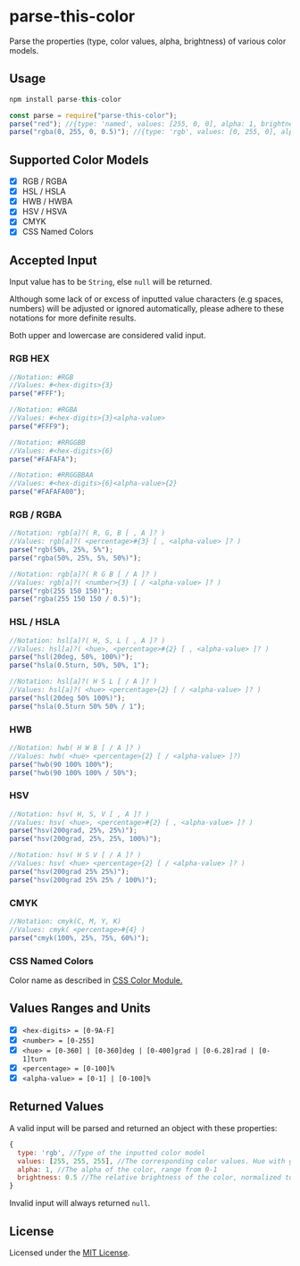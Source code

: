 # parse-this-color

Parse the properties (type, color values, alpha, brightness) of various color models.

## Usage

```js
npm install parse-this-color
```

```js
const parse = require("parse-this-color");
parse("red"); //{type: 'named', values: [255, 0, 0], alpha: 1, brightness: 4.39}
parse("rgba(0, 255, 0, 0.5)"); //{type: 'rgb', values: [0, 255, 0], alpha: 0.5, brightness: 4.39}
```

## Supported Color Models

- [x] RGB / RGBA
- [x] HSL / HSLA
- [x] HWB / HWBA
- [x] HSV / HSVA
- [x] CMYK
- [x] CSS Named Colors

## Accepted Input

Input value has to be `String`, else `null` will be returned.

Although some lack of or excess of inputted value characters (e.g spaces, numbers) will be adjusted or ignored automatically, please adhere to these notations for more definite results.

Both upper and lowercase are considered valid input.

### RGB HEX

```js
//Notation: #RGB
//Values: #<hex-digits>{3}
parse("#FFF");

//Notation: #RGBA
//Values: #<hex-digits>{3}<alpha-value>
parse("#FFF9");

//Notation: #RRGGBB
//Values: #<hex-digits>{6}
parse("#FAFAFA");

//Notation: #RRGGBBAA
//Values: #<hex-digits>{6}<alpha-value>{2}
parse("#FAFAFA00");
```

### RGB / RGBA

```js
//Notation: rgb[a]?( R, G, B [ , A ]? )
//Values: rgb[a]?( <percentage>#{3} [ , <alpha-value> ]? )
parse("rgb(50%, 25%, 5%");
parse("rgba(50%, 25%, 5%, 50%)");

//Notation: rgb[a]?( R G B [ / A ]? )
//Values: rgb[a]?( <number>{3} [ / <alpha-value> ]? )
parse("rgb(255 150 150)");
parse("rgba(255 150 150 / 0.5)");
```

### HSL / HSLA

```js
//Notation: hsl[a]?( H, S, L [ , A ]? )
//Values: hsl[a]?( <hue>, <percentage>#{2} [ , <alpha-value> ]? )
parse("hsl(20deg, 50%, 100%)");
parse("hsla(0.5turn, 50%, 50%, 1");

//Notation: hsl[a]?( H S L [ / A ]? )
//Values: hsl[a]?( <hue> <percentage>{2} [ / <alpha-value> ]? )
parse("hsl(20deg 50% 100%)");
parse("hsla(0.5turn 50% 50% / 1");
```

### HWB

```js
//Notation: hwb( H W B [ / A ]? )
//Values: hwb( <hue> <percentage>{2} [ / <alpha-value> ]?)
parse("hwb(90 100% 100%");
parse("hwb(90 100% 100% / 50%");
```

### HSV

```js
//Notation: hsv( H, S, V [ , A ]? )
//Values: hsv( <hue>, <percentage>#{2} [ , <alpha-value> ]? )
parse("hsv(200grad, 25%, 25%)");
parse("hsv(200grad, 25%, 25%, 100%)");

//Notation: hsv( H S V [ / A ]? )
//Values: hsv( <hue> <percentage>{2} [ / <alpha-value> ]? )
parse("hsv(200grad 25% 25%)");
parse("hsv(200grad 25% 25% / 100%)");
```

### CMYK

```js
//Notation: cmyk(C, M, Y, K)
//Values: cmyk( <percentage>#{4} )
parse("cmyk(100%, 25%, 75%, 60%)");
```

### CSS Named Colors

Color name as described in [CSS Color Module.](https://www.w3.org/TR/2022/WD-css-color-4-20220428/#named-colors)

## Values Ranges and Units

- [x] `<hex-digits> = [0-9A-F]`
- [x] `<number> = [0-255]`
- [x] `<hue> = [0-360] | [0-360]deg | [0-400]grad | [0-6.28]rad | [0-1]turn`
- [x] `<percentage> = [0-100]%`
- [x] `<alpha-value> = [0-1] | [0-100]%`

## Returned Values

A valid input will be parsed and returned an object with these properties:

```js
{
  type: 'rgb', //Type of the inputted color model
  values: [255, 255, 255], //The corresponding color values. Hue with grad|rad|turn units will be converted to degrees
  alpha: 1, //The alpha of the color, range from 0-1
  brightness: 0.5 //The relative brightness of the color, normalized to 0 for darkest black and 1 for lightest white
}
```

Invalid input will always returned `null`.

## License

Licensed under the [MIT License](LICENSE.md).
